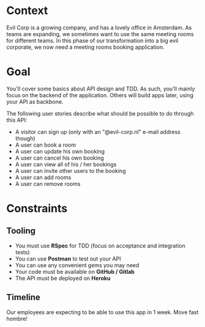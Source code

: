 # Context

Evil Corp is a growing company, and has a lovely office in Amsterdam.
As teams are expanding, we sometimes want to use the same meeting rooms for different teams.
In this phase of our transformation into a big evil corporate, we now need a meeting rooms booking application.

# Goal

You'll cover some basics about API design and TDD.
As such, you'll mainly focus on the backend of the application.
Others will build apps later, using your API as backbone.

The following user stories describe what should be possible to do through this API:

- A visitor can sign up (only with an "@evil-corp.nl" e-mail address though)
- A user can book a room
- A user can update his own booking
- A user can cancel his own booking
- A user can view all of his / her bookings
- A user can invite other users to the booking
- A user can add rooms
- A user can remove rooms

# Constraints

## Tooling

- You must use **RSpec** for TDD (focus on acceptance and integration tests)
- You can use **Postman** to test out your API
- You can use any convenient gems you may need
- Your code must be available on **GitHub / Gitlab**
- The API must be deployed on **Heroku**

## Timeline

Our employees are expecting to be able to use this app in 1 week. Move fast hombre!
